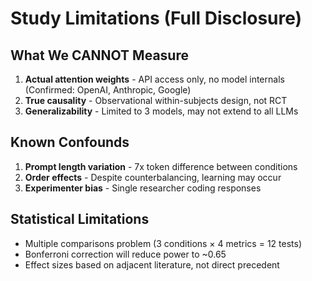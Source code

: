 # Study Limitations (Full Disclosure)

## What We CANNOT Measure
1. **Actual attention weights** - API access only, no model internals (Confirmed: OpenAI, Anthropic, Google)
2. **True causality** - Observational within-subjects design, not RCT
3. **Generalizability** - Limited to 3 models, may not extend to all LLMs

## Known Confounds
1. **Prompt length variation** - 7x token difference between conditions
2. **Order effects** - Despite counterbalancing, learning may occur
3. **Experimenter bias** - Single researcher coding responses

## Statistical Limitations
- Multiple comparisons problem (3 conditions × 4 metrics = 12 tests)
- Bonferroni correction will reduce power to ~0.65
- Effect sizes based on adjacent literature, not direct precedent
